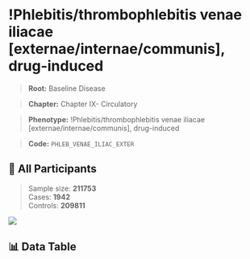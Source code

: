 # !Phlebitis/thrombophlebitis venae iliacae [externae/internae/communis], drug-induced

> **Root:** Baseline Disease  

> **Chapter:** Chapter IX- Circulatory  

> **Phenotype:** !Phlebitis/thrombophlebitis venae iliacae [externae/internae/communis], drug-induced  

> **Code:** `PHLEB_VENAE_ILIAC_EXTER`

## 🧪 All Participants  
> Sample size: **211753**  
> Cases: **1942**  
> Controls: **209811**
<img src="/Sensitive/Figures/ALL/Incidence/PHLEB_VENAE_ILIAC_EXTER.png"/>

## 📊 Data Table
<CsvTableMRF src="/Sensitive/Data/ALL/Incidence/COX_PHLEB_VENAE_ILIAC_EXTER.csv"/>

